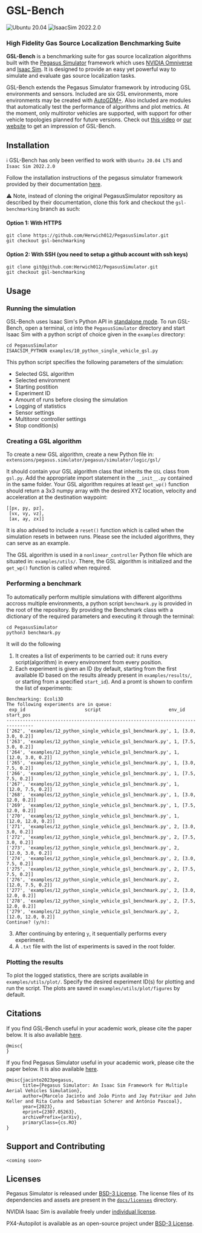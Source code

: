 # GSL-Bench
![Ubuntu 20.04](https://img.shields.io/badge/Ubuntu-20.04LTS-brightgreen.svg)
![IsaacSim 2022.2.0](https://img.shields.io/badge/IsaacSim-2022.2.0-brightgreen.svg)
### High Fidelity Gas Source Localization Benchmarking Suite


**GSL-Bench** is a benchmarking suite for gas source localization algorithms built with the [Pegasus Simulator](https://github.com/PegasusSimulator/PegasusSimulator) framework which uses [NVIDIA
Omniverse](https://docs.omniverse.nvidia.com/) and [Isaac
Sim](https://docs.omniverse.nvidia.com/app_isaacsim/app_isaacsim/overview.html). It is designed to provide an easy yet powerful way to simulate and evaluate gas source localization tasks. 

GSL-Bench extends the Pegasus Simulator framework by introducing GSL environments and sensors. Included are six GSL environments, more environments may be created with [AutoGDM+](https://github.com/tudelft/autoGDMplus). Also included are modules that automatically test the performance of algorithms and plot metrics. At the moment, only multirotor vehicles are supported, with support for other vehicle topologies planned for future versions. Check out [this video](https://youtu.be/kZa48WXf_1w?si=rkANmCbrxB9xOoii) or [our website](https://sites.google.com/view/gslbench/) to get an impression of GSL-Bench.


## Installation
ℹ️ GSL-Bench has only been verified to work with `Ubuntu 20.04 LTS` and `Isaac Sim 2022.2.0`

Follow the installation instructions of the pegasus simulator framework provided by their documentation [here](https://pegasussimulator.github.io/PegasusSimulator/source/setup/installation.html). 

⚠️ Note, instead of cloning the original PegasusSimulator repository as described by their documentation, clone this fork and checkout the `gsl-benchmarking` branch as such: 

#### Option 1: With HTTPS
```
git clone https://github.com/Herwich012/PegasusSimulator.git
git checkout gsl-benchmarking 
```
#### Option 2: With SSH (you need to setup a github account with ssh keys)
```
git clone git@github.com:Herwich012/PegasusSimulator.git
git checkout gsl-benchmarking 
```

## Usage

### Running the simulation
GSL-Bench uses Isaac Sim's Python API in [standalone mode](https://docs.omniverse.nvidia.com/isaacsim/latest/index.html). To run GSL-Bench, open a terminal, `cd` into the `PegasusSimulator` directory and start Isaac Sim with a python script of choice given in the `examples` directory:

```
cd PegasusSimulator
ISAACSIM_PYTHON examples/10_python_single_vehicle_gsl.py
```

This python script specifies the following parameters of the simulation:
- Selected GSL algorithm
- Selected environment
- Starting postition
- Experiment ID
- Amount of runs before closing the simulation
- Logging of statistics
- Sensor settings
- Multitoror controller settings
- Stop condition(s)

### Creating a GSL algorithm
To create a new GSL algorithm, create a new Python file in:
`extensions/pegasus.simulator/pegasus/simulator/logic/gsl/`

It should contain your GSL algorithm class that inherits the `GSL` class from `gsl.py`. Add the appropriate import statement in the `__init__.py` contained in the same folder. Your GSL algorithm requires at least `get_wp()` function should return a 3x3 numpy array with the desired XYZ location, velocity and acceleration at the destination waypoint:

```
[[px, py, pz],
 [vx, vy, vz],
 [ax, ay, zx]]
```
It is also advised to include a `reset()` function which is called when the simulation resets in between runs. Please see the included algorithms, they can serve as an example. 

The GSL algorithm is used in a `nonlinear_controller` Python file which are situated in:
`examples/utils/`. There, the GSL algorithm is initialized and the `get_wp()` function is called when required.

### Performing a benchmark
To automatically perform multiple simulations with different algorithms accross multiple environments, a python script `benchmark.py` is provided in the root of the repository. By providing the Benchmark class with a dictionary of the required parameters and executing it through the terminal:

```
cd PegasusSimulator
python3 benchmark.py
```

It will do the following
1) It creates a list of experiments to be carried out: it runs every script(algorithm) in every environment from every position.
2) Each experiment is given an ID (by default, starting from the first available ID based on the results already present in `examples/results/`, or starting from a specified `start_id`). And a promt is shown to confirm the list of experiments:

```
Benchmarking: Ecoli3D
The following experiments are in queue:
 exp_id                      script                         env_id   start_pos
--------------------------------------------------------------------------------
['262', 'examples/12_python_single_vehicle_gsl_benchmark.py', 1, [3.0, 3.0, 0.2]]
['263', 'examples/12_python_single_vehicle_gsl_benchmark.py', 1, [7.5, 3.0, 0.2]]
['264', 'examples/12_python_single_vehicle_gsl_benchmark.py', 1, [12.0, 3.0, 0.2]]
['265', 'examples/12_python_single_vehicle_gsl_benchmark.py', 1, [3.0, 7.5, 0.2]]
['266', 'examples/12_python_single_vehicle_gsl_benchmark.py', 1, [7.5, 7.5, 0.2]]
['267', 'examples/12_python_single_vehicle_gsl_benchmark.py', 1, [12.0, 7.5, 0.2]]
['268', 'examples/12_python_single_vehicle_gsl_benchmark.py', 1, [3.0, 12.0, 0.2]]
['269', 'examples/12_python_single_vehicle_gsl_benchmark.py', 1, [7.5, 12.0, 0.2]]
['270', 'examples/12_python_single_vehicle_gsl_benchmark.py', 1, [12.0, 12.0, 0.2]]
['271', 'examples/12_python_single_vehicle_gsl_benchmark.py', 2, [3.0, 3.0, 0.2]]
['272', 'examples/12_python_single_vehicle_gsl_benchmark.py', 2, [7.5, 3.0, 0.2]]
['273', 'examples/12_python_single_vehicle_gsl_benchmark.py', 2, [12.0, 3.0, 0.2]]
['274', 'examples/12_python_single_vehicle_gsl_benchmark.py', 2, [3.0, 7.5, 0.2]]
['275', 'examples/12_python_single_vehicle_gsl_benchmark.py', 2, [7.5, 7.5, 0.2]]
['276', 'examples/12_python_single_vehicle_gsl_benchmark.py', 2, [12.0, 7.5, 0.2]]
['277', 'examples/12_python_single_vehicle_gsl_benchmark.py', 2, [3.0, 12.0, 0.2]]
['278', 'examples/12_python_single_vehicle_gsl_benchmark.py', 2, [7.5, 12.0, 0.2]]
['279', 'examples/12_python_single_vehicle_gsl_benchmark.py', 2, [12.0, 12.0, 0.2]]
Continue? (y/n):
```

3) After continuing by entering `y`, it sequentially performs every experiment.
4) A `.txt` file with the list of experiments is saved in the root folder.

### Plotting the results
To plot the logged statistics, there are scripts available in `examples/utils/plot/`. Specify the desired experiment ID(s) for plotting and run the script. The plots are saved in `examples/utils/plot/figures` by default.

## Citations

If you find GSL-Bench useful in your academic work, please cite the paper below. It is also available [here](https://github.com/Herwich012/PegasusSimulator/tree/gsl-benchmarking).

```
@misc{
}
```

If you find Pegasus Simulator useful in your academic work, please cite the paper below. It is also available [here](https://arxiv.org/abs/2307.05263).
```
@misc{jacinto2023pegasus,
      title={Pegasus Simulator: An Isaac Sim Framework for Multiple Aerial Vehicles Simulation}, 
      author={Marcelo Jacinto and João Pinto and Jay Patrikar and John Keller and Rita Cunha and Sebastian Scherer and António Pascoal},
      year={2023},
      eprint={2307.05263},
      archivePrefix={arXiv},
      primaryClass={cs.RO}
}
```

## Support and Contributing
`<coming soon>`

## Licenses
Pegasus Simulator is released under [BSD-3 License](LICENSE). The license files of its dependencies and assets are present in the [`docs/licenses`](docs/licenses) directory.

NVIDIA Isaac Sim is available freely under [individual license](https://www.nvidia.com/en-us/omniverse/download/).

PX4-Autopilot is available as an open-source project under [BSD-3 License](https://github.com/PX4/PX4-Autopilot).


